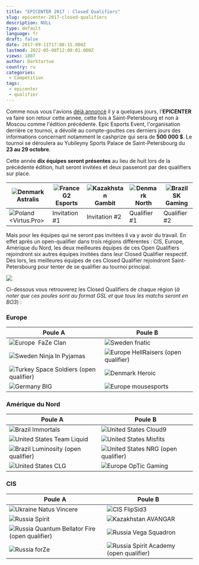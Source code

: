 ```yaml
---
title: "EPICENTER 2017 : Closed Qualifiers"
slug: epicenter-2017-closed-qualifiers
description: NULL
type: default
language: fr
draft: false
date: 2017-09-11T17:08:15.000Z
lastmod: 2022-05-08T12:09:01.000Z
views: 1807
author: Darktortue
country: ru
categories:
 - Compétition
tags:
 - epicenter
 - qualifier
---
```

Comme nous vous l'avions [déjà annoncé](https://flickshot.fr/fr/lepicenter-2017-annonce/&59ab32ffde82f) il y a quelques jours, l'**EPICENTER** va faire son retour cette année, cette fois à Saint-Petersbourg et non à Moscou comme l'édition précédente. Epic Esports Event, l'organisation derrière ce tournoi, a dévoilé au compte-gouttes ces derniers jours des informations concernant notamment le cashprize qui sera de **500 000 $**. Le tournoi se déroulera au Yubileyny Sports Palace de Saint-Petersbourg du **23 au 29 octobre**. 

Cette année **dix équipes seront présentes** au lieu de huit lors de la précédente édition, huit seront invitées et deux passeront par des qualifiers sur place.

| ![Denmark](/images/countries/dk.svg)⁠ Astralis    | ![France](/images/countries/fr.svg)⁠ G2 Esports | ![Kazakhstan](/images/countries/kz.svg)⁠ Gambit | ![Denmark](/images/countries/dk.svg)⁠ North | ![Brazil](/images/countries/br.svg)⁠ SK Gaming |
| ------------------------------------------------- | ----------------------------------------------- | ----------------------------------------------- | ------------------------------------------- | ---------------------------------------------- |
| ![Poland](/images/countries/pl.svg)⁠ <Virtus.Pro> | Invitation #1                                   | Invitation #2                                   | Qualifier #1                                | Qualifier #2                                   |

Mais pour les équipes qui ne seront pas invitées il va y avoir du travail. En effet après un open-qualifier dans trois régions différentes : CIS, Europe, Amérique du Nord, les deux meilleures équipes de ces Open Qualifiers rejoindront six autres équipes invitées dans leur Closed Qualifier respectif. Dès lors, les meilleures équipes de ces Closed Qualifier rejoindront Saint-Petersbourg pour tenter de se qualifier au tournoi principal. 

![](https://flickshot-ue.s3.eu-west-2.amazonaws.com/flickshot/article/59b6ba818bd70/images/y4LxctpBEVYDnFNDQBjlwIsSuEmiJW71fke3MAHQ.png)

Ci-dessous vous retrouverez les Closed Qualifiers de chaque région (_à noter que ces poules sont au format GSL et que tous les matchs seront en BO3_) :

### **Europe**

| **Poule A**                                                          | **Poule B**                                                       |
| -------------------------------------------------------------------- | ----------------------------------------------------------------- |
| ![Europe](/images/countries/eu.svg)⁠ ⁠ FaZe Clan                     | ![Sweden](/images/countries/se.svg)⁠ fnatic                       |
| ![Sweden](/images/countries/se.svg)⁠ Ninja In Pyjamas                | ![Europe](/images/countries/eu.svg)⁠ HellRaisers (open qualifier) |
| ![Turkey](/images/countries/tr.svg)⁠ Space Soldiers (open qualifier) | ![Denmark](/images/countries/dk.svg)⁠ Heroic                      |
| ![Germany](/images/countries/de.svg)⁠ BIG                            | ![Europe](/images/countries/eu.svg)⁠ mousesports                  |

  
### Amérique du Nord

| **Poule A**                                                      | **Poule B**                                                      |
| ---------------------------------------------------------------- | ---------------------------------------------------------------- |
| ![Brazil](/images/countries/br.svg)⁠ Immortals                   | ![United States](/images/countries/us.svg)⁠ Cloud9               |
| ![United States](/images/countries/us.svg)⁠ Team Liquid          | ![United States](/images/countries/us.svg)⁠ Misfits              |
| ![Brazil](/images/countries/br.svg)⁠ Luminosity (open qualifier) | ![United States](/images/countries/us.svg)⁠ NRG (open qualifier) |
| ![United States](/images/countries/us.svg)⁠ CLG                  | ![Europe](/images/countries/eu.svg)⁠ OpTic Gaming                |

  
### **CIS**

| **Poule A**                                                                 | **Poule B**                                                          |
| --------------------------------------------------------------------------- | -------------------------------------------------------------------- |
| ![Ukraine](/images/countries/ua.svg)⁠ Natus Vincere                         | ![CIS](/images/countries/cs.svg)⁠ FlipSid3                           |
| ![Russia](/images/countries/ru.svg)⁠ Spirit                                 | ![Kazakhstan](/images/countries/kz.svg)⁠ AVANGAR                     |
| ![Russia](/images/countries/ru.svg)⁠ Quantum Bellator Fire (open qualifier) | ![Russia](/images/countries/ru.svg)⁠ Vega Squadron                   |
| ![Russia](/images/countries/ru.svg)⁠ forZe                                  | ![Russia](/images/countries/ru.svg)⁠ Spirit Academy (open qualifier) |

  
